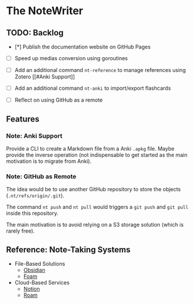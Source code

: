 # The NoteWriter

## TODO: Backlog

* [*] Publish the documentation website on GitHub Pages
* [ ] Speed up medias conversion using goroutines
* [ ] Add an additional command `nt-reference` to manage references using Zotero [[#Anki Support]]
* [ ] Add an additional command `nt-anki` to import/export flashcards
* [ ] Reflect on using GitHub as a remote


## Features


### Note: Anki Support

Provide a CLI to create a Markdown file from a Anki `.apkg` file. Maybe provide the inverse operation (not indispensable to get started as the main motivation is to migrate from Anki).


### Note: GitHub as Remote

The idea would be to use another GitHub repository to store the objects (`.nt/refs/origin/.git`).

The command `nt push` and `nt pull` would triggers a `git push` and `git pull` inside this repository.

The main motivation is to avoid relying on a S3 storage solution (which is rarely free).


## Reference: Note-Taking Systems

* File-Based Solutions
  * [Obsidian](https://obsidian.md/)
  * [Foam](https://github.com/foambubble/foam)
* Cloud-Based Services
  * [Notion](https://www.notion.so/)
  * [Roam](https://roamresearch.com/)
